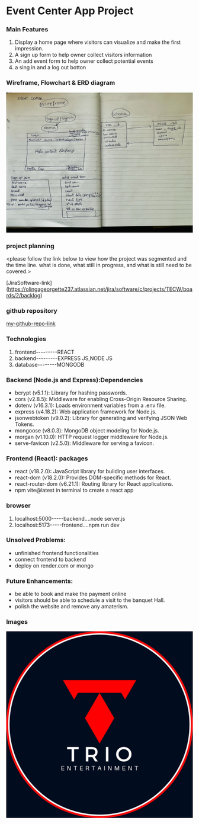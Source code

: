 # Event Center App Project
<Developping a responsive website where the owner will be able to advertise for his services increasing leads and building his online brand. >

### Main Features
1. Display a home page where visitors can visualize and make the first impression.
2. A sign up form to help owner collect visitors information
3. An add event form to help owner collect potential events
4. a sing in and a log out botton

### Wireframe, Flowchart & ERD diagram
![click-here-to-view-wireframe](IMG_0975.jpg)

### project planning
<please follow the link below to view how the project was segmented and the time line. what 
is done, what still in progress, and what is still need to be covered.>

[JiraSoftware-link] (https://olingageorgette237.atlassian.net/jira/software/c/projects/TECW/boards/2/backlog)

### github repository

<click link below>

[my-github-repo-link](https://github.com/GeorgetteOlinga/TrioEventCenter-MERN-PROJECT)

### Technologies
1.  frontend---------REACT
2. backend---------EXPRESS JS,NODE JS
3. database--------MONGODB

### Backend (Node.js and Express):Dependencies

- bcrypt (v5.1.1): Library for hashing passwords.
- cors (v2.8.5): Middleware for enabling Cross-Origin Resource Sharing.
- dotenv (v16.3.1): Loads environment variables from a .env file.
- express (v4.18.2): Web application framework for Node.js.
- jsonwebtoken (v9.0.2): Library for generating and verifying JSON Web Tokens.
- mongoose (v8.0.3): MongoDB object modeling for Node.js.
- morgan (v1.10.0): HTTP request logger middleware for Node.js.
- serve-favicon (v2.5.0): Middleware for serving a favicon.

### Frontend (React): packages
- react (v18.2.0): JavaScript library for building user interfaces.
- react-dom (v18.2.0): Provides DOM-specific methods for React.
- react-router-dom (v6.21.1): Routing library for React applications.
- npm vite@latest in terminal to create a react app

### browser
1. localhost:5000-----backend....node server.js
2. localhost:5173-----frontend....npm run dev

### Unsolved Problems:
- unfinished frontend functionalities
- connect frontend to backend 
- deploy on render.com or mongo

### Future Enhancements:
- be able to book and make the payment online
- visitors should be able to schedule a visit to the banquet Hall.
- polish the website and remove any amaterism.

### Images
![Alt text](triologo.jpg)

